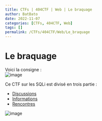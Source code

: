 ```yaml
---
title: CTFs | 404CTF | Web | Le braquage
author: BatBato
date: 2022-11-07
categories: [CTFs, 404CTF, Web]
tags: []
permalink: /CTFs/404CTF/Web/Le_braquage
---
```


# Le braquage

Voici la consigne :</br>
![image](https://user-images.githubusercontent.com/73934639/174605708-d8769fa5-04a0-4bef-b550-bfe8637ad3ee.png)


Ce CTF sur les SQLi est divisé en trois partie :</br>
- [Discussions](https://github.com/Nouman404/404CTF_2022/tree/main/Web/Le%20braquage/Discussions)
- [Informations](https://github.com/Nouman404/404CTF_2022/tree/main/Web/Le%20braquage/Informations)
- [Rencontres](https://github.com/Nouman404/404CTF_2022/tree/main/Web/Le%20braquage/Rencontres)

![image](https://user-images.githubusercontent.com/73934639/174604828-5be7d334-40ee-4edc-9e2a-f997539e9f65.png)
